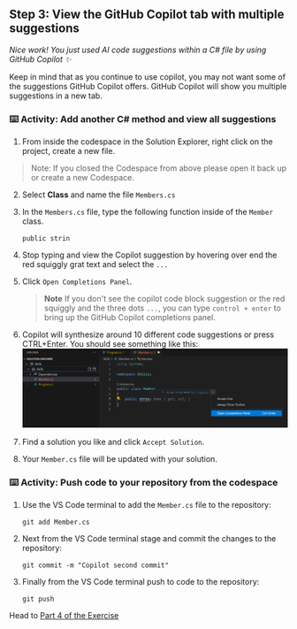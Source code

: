 ## Step 3: View the GitHub Copilot tab with multiple suggestions

_Nice work! You just used AI code suggestions within a C# file by using GitHub Copilot :sparkles:_

Keep in mind that as you continue to use copilot, you may not want some of the suggestions GitHub Copilot offers. GitHub Copilot will show you multiple suggestions in a new tab.

### ⌨️ Activity: Add another C# method and view all suggestions

1. From inside the codespace in the Solution Explorer, right click on the project, create a new file. 

> Note: If you closed the Codespace from above please open it back up or create a new Codespace.

2. Select **Class** and name the file `Members.cs`
3. In the `Members.cs` file, type the following function inside of the `Member` class.
   ```
   public strin
   ```
4. Stop typing and view the Copilot suggestion by hovering over end the red squiggly grat text and select the `...`
5. Click `Open Completions Panel`. 

   > **Note**
   > If you don't see the copilot code block suggestion or the red squiggly and the three dots `...`, you can type `control + enter` to bring up the GitHub Copilot completions panel.

6. Copilot will synthesize around 10 different code suggestions or press CTRL+Enter. You should see something like this:
   ![VS Code showing pop up with Completions Panel](./img/3-copilot-hub-0.png)
7. Find a solution you like and click `Accept Solution`.
8. Your `Member.cs` file will be updated with your solution.

### ⌨️ Activity: Push code to your repository from the codespace

1. Use the VS Code terminal to add the `Member.cs` file to the repository:

   ```
   git add Member.cs
   ```

2. Next from the VS Code terminal stage and commit the changes to the repository:

   ```
   git commit -m "Copilot second commit"
   ```

3. Finally from the VS Code terminal push to code to the repository:

   ```
   git push
   ```


Head to [Part 4 of the Exercise](./4-copilot-comment.md)
